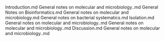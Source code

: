Introduction.md
General notes on molecular and microbiology..md
General Notes on Bioinformatics.md
General notes on molecular and microbiology.md
General notes on bacterial systematics.md
Isolation.md
General notes on molecular and microbiology..md
General notes on molecular and microbiology..md
Discussion.md
General notes on molecular and microbiology..md